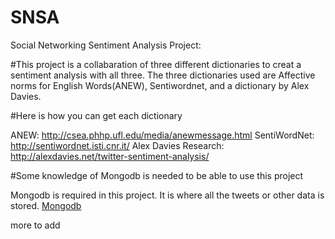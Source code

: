 # SNSA
Social Networking Sentiment Analysis Project:

#This project is a collabaration of three different dictionaries to creat a sentiment analysis with all three.
  The three dictionaries used are Affective norms for English Words(ANEW), Sentiwordnet, and a dictionary by Alex Davies.

#Here is how you can get each dictionary 

ANEW: http://csea.phhp.ufl.edu/media/anewmessage.html
SentiWordNet: http://sentiwordnet.isti.cnr.it/
Alex Davies Research: http://alexdavies.net/twitter-sentiment-analysis/

#Some knowledge of Mongodb is needed to be able to use this project  

Mongodb is required in this project. It is where all the tweets or other data is stored.
[Mongodb](http://www.mongodb.org/)


more to add
